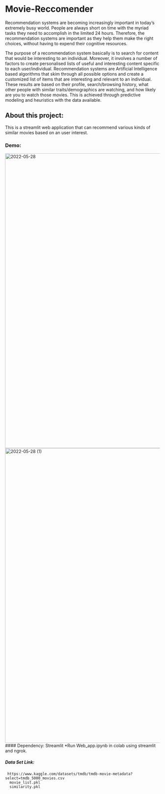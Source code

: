 # Movie-Reccomender
Recommendation systems are becoming increasingly important in today’s extremely busy world. People are always short on time with the myriad tasks they need to accomplish in the limited 24 hours. Therefore, the recommendation systems are important as they help them make the right choices, without having to expend their cognitive resources.

The purpose of a recommendation system basically is to search for content that would be interesting to an individual. Moreover, it involves a number of factors to create personalised lists of useful and interesting content specific to each user/individual. Recommendation systems are Artificial Intelligence based algorithms that skim through all possible options and create a customized list of items that are interesting and relevant to an individual. These results are based on their profile, search/browsing history, what other people with similar traits/demographics are watching, and how likely are you to watch those movies. This is achieved through predictive modeling and heuristics with the data available.
## About this project:
This is a streamlit web application that can recommend various kinds of similar movies based on an user interest. 
### Demo:
<img width="960" alt="2022-05-28" src="https://user-images.githubusercontent.com/105065790/170817255-239d6b0d-d3ac-40fe-8970-645233e84460.png">
<img width="960" alt="2022-05-28 (1)" src="https://user-images.githubusercontent.com/105065790/170817538-c217edd0-2693-468b-8da4-1202c843a6c6.png">
#### Dependency:
 Streamlit
 *Run Web_app.ipynb in colab using streamlit and ngrok.

##### Data Set Link:
     https://www.kaggle.com/datasets/tmdb/tmdb-movie-metadata?select=tmdb_5000_movies.csv
      movie_list.pkl
      similarity.pkl

